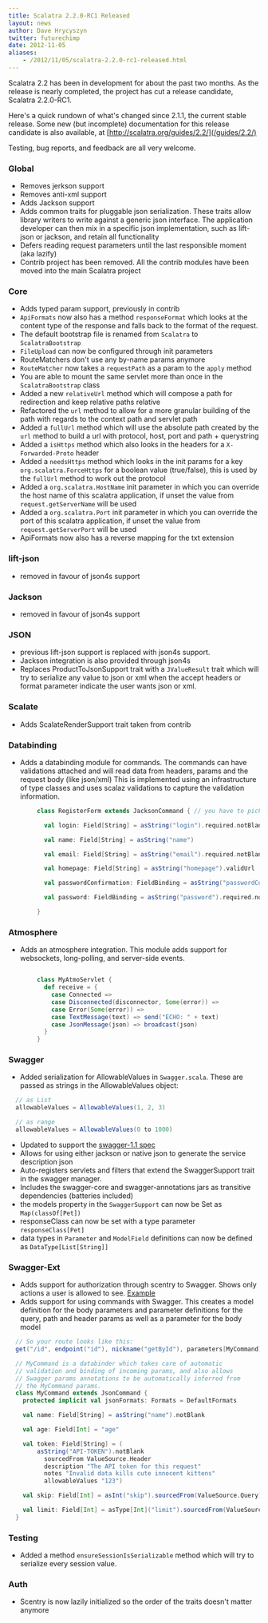 ```yaml
---
title: Scalatra 2.2.0-RC1 Released
layout: news
author: Dave Hrycyszyn
twitter: futurechimp
date: 2012-11-05
aliases:
    - /2012/11/05/scalatra-2.2.0-rc1-released.html
---
```


Scalatra 2.2 has been in development for about the past two months. As the release is nearly completed, the project has cut a release candidate, Scalatra 2.2.0-RC1.

<!--more-->


Here's a quick rundown of what's changed since 2.1.1, the current stable release. Some new (but incomplete) documentation for this release candidate is also available, at [http://scalatra.org/guides/2.2/](/guides/2.2/)

Testing, bug reports, and feedback are all very welcome.

### Global

* Removes jerkson support
* Removes anti-xml support
* Adds Jackson support
* Adds common traits for pluggable json serialization. These traits allow library writers to write against a generic json interface. The application developer can then mix in a specific json implementation, such as lift-json or jackson, and retain all functionality
* Defers reading request parameters until the last responsible moment (aka lazify)
* Contrib project has been removed. All the contrib modules have been moved into the main Scalatra project

### Core
* Adds typed param support, previously in contrib
* `ApiFormats` now also has a method `responseFormat` which looks at the content type of the response and falls back to the format of the request.
* The default bootstrap file is renamed from `Scalatra` to `ScalatraBootstrap`
* `FileUpload` can now be configured through init parameters
* RouteMatchers don't use any by-name params anymore
* `RouteMatcher` now takes a `requestPath` as a param to the `apply` method
* You are able to mount the same servlet more than once in the `ScalatraBootstrap` class
* Added a new `relativeUrl` method which will compose a path for redirection and keep relative paths relative
* Refactored the `url` method to allow for a more granular building of the path with regards to the context path and servlet path
* Added a `fullUrl` method which will use the absolute path created by the `url` method to build a url with protocol, host, port and path + querystring
* Added a `isHttps` method which also looks in the headers for a `X-Forwarded-Proto` header
* Added a `needsHttps` method which looks in the init params for a key `org.scalatra.ForceHttps` for a boolean value (true/false), this is used by the `fullUrl` method to work out the protocol
* Added a `org.scalatra.HostName` init parameter in which you can override the host name of this scalatra application, if unset the value from `request.getServerName` will be used
* Added a `org.scalatra.Port` init parameter in which you can override the port of this scalatra application, if unset the value from `request.getServerPort` will be used
* ApiFormats now also has a reverse mapping for the txt extension

### lift-json
* removed in favour of json4s support

### Jackson
* removed in favour of json4s support

### JSON
* previous lift-json support is replaced with json4s support.
* Jackson integration is also provided through json4s
* Replaces ProductToJsonSupport trait with a `JValueResult` trait which will try to serialize any value to json or xml
  when the accept headers or format parameter indicate the user wants json or xml.

### Scalate
* Adds ScalateRenderSupport trait taken from contrib

### Databinding
* Adds a databinding module for commands.
  The commands can have validations attached and will read data from headers, params and the request body (like json/xml)
  This is implemented using an infrastructure of type classes and uses scalaz validations to capture the validation information.

```scala
        class RegisterForm extends JacksonCommand { // you have to pick the json library of choice

          val login: Field[String] = asString("login").required.notBlank.minLength(6).validForFormat("\\w+".r)

          val name: Field[String] = asString("name")

          val email: Field[String] = asString("email").required.notBlank.validEmail

          val homepage: Field[String] = asString("homepage").validUrl

          val passwordConfirmation: FieldBinding = asString("passwordConfirmation").required.notBlank

          val password: FieldBinding = asString("password").required.notBlank.validConfirmation("passwordConfirmation", passwordConfirmation.value)

        }
```

### Atmosphere
* Adds an atmosphere integration. This module adds support for websockets, long-polling, and server-side events.

```scala

        class MyAtmoServlet {
          def receive = {
            case Connected =>
            case Disconnected(disconnector, Some(error)) =>
            case Error(Some(error)) =>
            case TextMessage(text) => send("ECHO: " + text)
            case JsonMessage(json) => broadcast(json)
          }
        }
```

### Swagger
* Added serialization for AllowableValues in `Swagger.scala`.  These are passed as strings in the AllowableValues object:

```scala
  // as List
  allowableValues = AllowableValues(1, 2, 3)

  // as range
  allowableValues = AllowableValues(0 to 1000)
```

* Updated to support the [swagger-1.1 spec](https://github.com/wordnik/swagger-core/wiki/API-Declaration)
* Allows for using either jackson or native json to generate the service description json
* Auto-registers servlets and filters that extend the SwaggerSupport trait in the swagger manager.
* Includes the swagger-core and swagger-annotations jars as transitive dependencies (batteries included)
* the models property in the `SwaggerSupport` can now be Set as `Map(classOf[Pet])`
* responseClass can now be set with a type parameter `responseClass[Pet]`
* data types in `Parameter` and `ModelField` definitions can now be defined as `DataType[List[String]]`

### Swagger-Ext

* Adds support for authorization through scentry to Swagger.  Shows only actions a user is allowed to see.
  [Example](https://github.com/scalatra/scalatra/blob/develop/swagger-ext/src/test/scala/org/scalatra/swagger/SwaggerAuthSpec.scala)
* Adds support for using commands with Swagger. This creates a model definition for the body parameters and parameter
  definitions for the query, path and header params as well as a parameter for the body model

```scala
  // So your route looks like this:
  get("/id", endpoint("id"), nickname("getById"), parameters[MyCommand])

  // MyCommand is a databinder which takes care of automatic
  // validation and binding of incoming params, and also allows
  // Swagger params annotations to be automatically inferred from
  // the MyCommand params.  
  class MyCommand extends JsonCommand {
    protected implicit val jsonFormats: Formats = DefaultFormats

    val name: Field[String] = asString("name").notBlank

    val age: Field[Int] = "age"

    val token: Field[String] = (
        asString("API-TOKEN").notBlank
          sourcedFrom ValueSource.Header
          description "The API token for this request"
          notes "Invalid data kills cute innocent kittens"
          allowableValues "123")

    val skip: Field[Int] = asInt("skip").sourcedFrom(ValueSource.Query).description("The offset for this collection index")

    val limit: Field[Int] = asType[Int]("limit").sourcedFrom(ValueSource.Query).withDefaultValue(20).description("the max number of items to return")
  }
```

### Testing
* Added a method `ensureSessionIsSerializable` method which will try to serialize every session value.

### Auth
* Scentry is now lazily initialized so the order of the traits doesn't matter anymore

